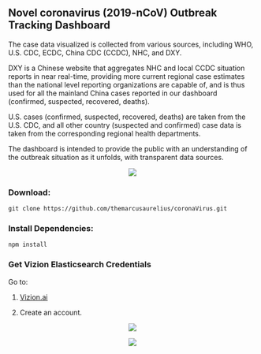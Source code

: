 ## Novel coronavirus (2019-nCoV) Outbreak Tracking Dashboard

The case data visualized is collected from various sources, including WHO, U.S. CDC, ECDC, China CDC (CCDC), NHC, and DXY. 

DXY is a Chinese website that aggregates NHC and local CCDC situation reports in near real-time, providing more current regional case estimates than the national level reporting organizations are capable of, and is thus used for all the mainland China cases reported in our dashboard (confirmed, suspected, recovered, deaths). 

U.S. cases (confirmed, suspected, recovered, deaths) are taken from the U.S. CDC, and all other country (suspected and confirmed) case data is taken from the corresponding regional health departments. 

The dashboard is intended to provide the public with an understanding of the outbreak situation as it unfolds, with transparent data sources.

<p align="center">
  <img src="https://i.imgur.com/pegZHkx.png">
</p>


### Download:
```
git clone https://github.com/themarcusaurelius/coronaVirus.git
```

### Install Dependencies:
```
npm install
```

### Get Vizion Elasticsearch Credentials

Go to: 
1. [Vizion.ai](https://app.vizion.ai/)

2. Create an account. 

 <p align="center">
    <img src="https://giant.gfycat.com/MisguidedUncommonAnnelid.gif">
  </p>





<p align="center">
  <img src="https://i.imgur.com/8BseA0C.png">
</p>
